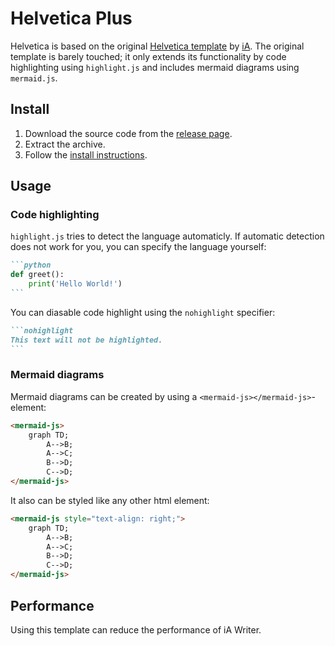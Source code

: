 # Helvetica Plus

Helvetica is based on the original [Helvetica template](https://ia.net/writer/support/preview/templates) by [iA](https://ia.net/). The original template is barely touched; it only extends its functionality by code highlighting using `highlight.js` and includes mermaid diagrams using `mermaid.js`.

## Install

1. Download the source code from the [release page](https://github.com/T1mVo/ia-writer-template-helvetica-plus/releases/latest).
2. Extract the archive.
3. Follow the [install instructions](https://ia.net/writer/support/preview/custom-templates).

## Usage

### Code highlighting

`highlight.js` tries to detect the language automaticly. If automatic detection does not work for you, you can specify the language yourself:

````markdown
```python
def greet():
    print('Hello World!')
```
```````

You can diasable code highlight using the `nohighlight` specifier:

````markdown
```nohighlight
This text will not be highlighted.
```
````

### Mermaid diagrams

Mermaid diagrams can be created by using a `<mermaid-js></mermaid-js>`-element:

```html
<mermaid-js>
    graph TD;
        A-->B;
        A-->C;
        B-->D;
        C-->D;
</mermaid-js>
```

It also can be styled like any other html element:

```html
<mermaid-js style="text-align: right;">
    graph TD;
        A-->B;
        A-->C;
        B-->D;
        C-->D;
</mermaid-js>
```

## Performance

Using this template can reduce the performance of iA Writer.
